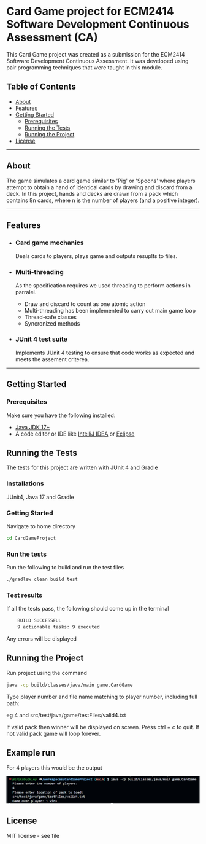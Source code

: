# Card Game project for ECM2414 Software Development Continuous Assessment (CA)

This Card Game project was created as a submission for the ECM2414 Software Development Continuous Assessment. It was developed using pair programming techniques that were taught in this module.


## Table of Contents
- [About](#about)
- [Features](#features)
- [Getting Started](#getting-started)
  - [Prerequisites](#prerequisites)
  - [Running the Tests](#running-the-test-suite)
  - [Running the Project](#running-the-project)
- [License](#license)

---

## About
The game simulates a card game similar to 'Pig' or 'Spoons' where players attempt to obtain a hand of identical cards by drawing and discard from a deck.  In this project, hands and decks are drawn from a pack which contains 8n cards, where n is the number of players (and a positive integer).  

---

## Features
- ### Card game mechanics
  Deals cards to players, plays game and outputs resuplts to files.


- ### Multi-threading
  As the specification requires we used threading to perform actions in parralel.
  -  Draw and discard to count as one atomic action
  -  Multi-threading has been implemented to carry out main game loop
  - Thread-safe  classes
  - Syncronized methods

- ### JUnit 4 test suite
  Implements JUnit 4 testing to ensure that code works as expected and meets the assement criterea.


---

## Getting Started

### Prerequisites

Make sure you have the following installed:
- [Java JDK 17+](https://www.oracle.com/java/technologies/javase-downloads.html)
- A code editor or IDE like [IntelliJ IDEA](https://www.jetbrains.com/idea/) or [Eclipse](https://www.eclipse.org/)


## Running the Tests

The tests for this project are written with JUnit 4 and Gradle

### Installations
JUnit4, Java 17 and Gradle

### Getting Started

Navigate to home directory

```bash
cd CardGameProject
```
      
### Run the tests

Run the following to build and run the test files

```bash
./gradlew clean build test
```

### Test results

If all the tests pass, the following should come up in the terminal

```bash
    BUILD SUCCESSFUL
    9 actionable tasks: 9 executed
```

Any errors will be displayed
    
## Running the Project

Run project using the command

```bash
java -cp build/classes/java/main game.CardGame
```

Type player number and file name matching to player number, including full path:

eg 4 and src/test/java/game/testFiles/valid4.txt

If valid pack then winner will be displayed on screen. Press ctrl + c to quit.
If not valid pack game will loop forever.

## Example run

For 4 players this would be the output

![Example run](egRun.png)

## License
MIT license - see file
